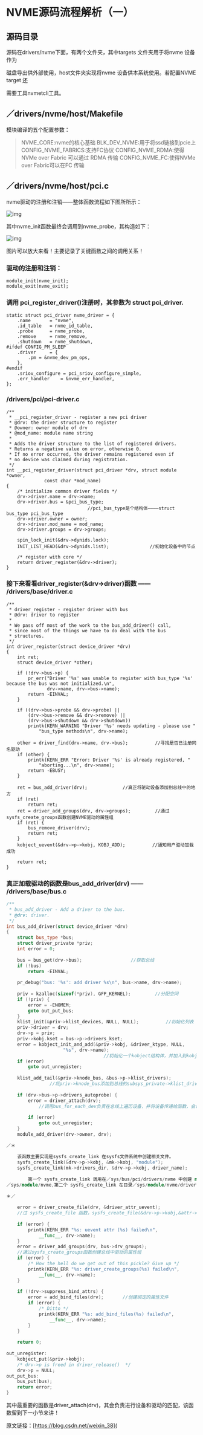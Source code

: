 # NVME源码流程解析（一）

## 源码目录

源码在drivers/nvme下面，有两个文件夹，其中targets 文件夹用于将nvme 设备作为

磁盘导出供外部使用，host文件夹实现将nvme 设备供本系统使用。若配置NVME target 还

需要工具nvmetcli工具。

## ／drivers/nvme/host/Makefile

模块编译的五个配置参数：

> NVME_CORE:nvme的核心基础
> BLK_DEV_NVME:用于将ssd链接到pcie上
> CONFIG_NVME_FABRICS:支持FC协议
> CONFIG_NVME_RDMA:使得 NVMe over Fabric 可以通过 RDMA 传输
> CONFIG_NVME_FC:使得NVMe over Fabric可以在FC 传输

## ／drivers/nvme/host/pci.c

nvme驱动的注册和注销——整体函数流程如下图所所示：

![img](https://pic3.zhimg.com/80/v2-d57a731ddc2c0494c6cbbb3b71c68f4e_720w.webp)

其中nvme_init函数最终会调用到nvme_probe，其构造如下：

![img](https://pic1.zhimg.com/80/v2-b01478c2ff103da62a70a6ed6bc81044_720w.webp)

图片可以放大来看！主要记录了关键函数之间的调用关系！

### 驱动的注册和注销：

```text
module_init(nvme_init);
module_exit(nvme_exit);
```

### 调用 pci_register_driver()注册时，其参数为 struct pci_driver.

```text
static struct pci_driver nvme_driver = {
	.name		= "nvme",
	.id_table	= nvme_id_table,
	.probe		= nvme_probe,
	.remove		= nvme_remove,
	.shutdown	= nvme_shutdown,
#ifdef CONFIG_PM_SLEEP
	.driver		= {
		.pm	= &nvme_dev_pm_ops,
	},
#endif
	.sriov_configure = pci_sriov_configure_simple,
	.err_handler	= &nvme_err_handler,
};
```

###  /drivers/pci/pci-driver.c

```text
/**
 * __pci_register_driver - register a new pci driver
 * @drv: the driver structure to register
 * @owner: owner module of drv
 * @mod_name: module name string
 *
 * Adds the driver structure to the list of registered drivers.
 * Returns a negative value on error, otherwise 0.
 * If no error occurred, the driver remains registered even if
 * no device was claimed during registration.
 */
int __pci_register_driver(struct pci_driver *drv, struct module *owner,
			  const char *mod_name)
{
	/* initialize common driver fields */
	drv->driver.name = drv->name;
	drv->driver.bus = &pci_bus_type;    
                              //pci_bus_type是个结构体————struct bus_type pci_bus_type
	drv->driver.owner = owner;
	drv->driver.mod_name = mod_name;
	drv->driver.groups = drv->groups;
 
	spin_lock_init(&drv->dynids.lock);
	INIT_LIST_HEAD(&drv->dynids.list);               //初始化设备中的节点
 
	/* register with core */
	return driver_register(&drv->driver);
}
```

### 接下来看看driver_register(&drv->driver)函数 —— /drivers/base/driver.c

```text
/**
 * driver_register - register driver with bus
 * @drv: driver to register
 *
 * We pass off most of the work to the bus_add_driver() call,
 * since most of the things we have to do deal with the bus
 * structures.
 */
int driver_register(struct device_driver *drv)
{
	int ret;
	struct device_driver *other;
 
	if (!drv->bus->p) {
		pr_err("Driver '%s' was unable to register with bus_type '%s' because the bus was not initialized.\n",
			   drv->name, drv->bus->name);
		return -EINVAL;
	}
 
	if ((drv->bus->probe && drv->probe) ||
	    (drv->bus->remove && drv->remove) ||
	    (drv->bus->shutdown && drv->shutdown))
		printk(KERN_WARNING "Driver '%s' needs updating - please use "
			"bus_type methods\n", drv->name);
 
	other = driver_find(drv->name, drv->bus);          //寻找是否已注册同名驱动
	if (other) {
		printk(KERN_ERR "Error: Driver '%s' is already registered, "
			"aborting...\n", drv->name);
		return -EBUSY;
	}
 
	ret = bus_add_driver(drv);             //真正将驱动设备添加到总线中的地方 
	if (ret)
		return ret;
	ret = driver_add_groups(drv, drv->groups);         //通过sysfs_create_groups函数创建NVME驱动的属性组
	if (ret) {
		bus_remove_driver(drv);
		return ret;
	}
	kobject_uevent(&drv->p->kobj, KOBJ_ADD);          //通知用户驱动加载成功
 
	return ret;
}
```

### 真正加载驱动的函数是bus_add_driver(drv) —— /drivers/base/bus.c

```cpp
/**
 * bus_add_driver - Add a driver to the bus.
 * @drv: driver.
 */
int bus_add_driver(struct device_driver *drv)
{
	struct bus_type *bus;
	struct driver_private *priv;
	int error = 0;
 
	bus = bus_get(drv->bus);                  //获取总线
	if (!bus)
		return -EINVAL;
 
	pr_debug("bus: '%s': add driver %s\n", bus->name, drv->name);
 
	priv = kzalloc(sizeof(*priv), GFP_KERNEL);         //分配空间
	if (!priv) {
		error = -ENOMEM;
		goto out_put_bus;
	}
	klist_init(&priv->klist_devices, NULL, NULL);          //初始化列表
	priv->driver = drv;
	drv->p = priv;
	priv->kobj.kset = bus->p->drivers_kset;
	error = kobject_init_and_add(&priv->kobj, &driver_ktype, NULL,
				     "%s", drv->name);
                                    //初始化一个kobject结构体，并加入到kobject架构中
	if (error)
		goto out_unregister;
 
	klist_add_tail(&priv->knode_bus, &bus->p->klist_drivers);
                //将priv->knode_bus添加到总线的subsys_private->klist_drivers链表中
 
	if (drv->bus->p->drivers_autoprobe) {
		error = driver_attach(drv);
            //调用bus_for_each_dev负责在总线上遍历设备，并将设备传递给函数，会调用__driver_attach进行设备和驱动的匹配
 
		if (error)
			goto out_unregister;
	}
	module_add_driver(drv->owner, drv);
 
／＊
 
    该函数主要实现是sysfs_create_link 在sysfs文件系统中创建相关文件。
    sysfs_create_link(&drv->p->kobj, &mk->kobj, "module");
    sysfs_create_link(mk->drivers_dir, &drv->p->kobj, driver_name);
 
        第一个 sysfs_create_link 调用在／sys/bus/pci/drivers/nvme 中创建 module 指向
／sys/module/nvme,第二个 sysfs_create_link 在目录／sys/module/nvme/drivers 中创建 pci:nvme 链接，指向／sys/bus/pci/drivers/nvme 驱动。
 
＊／
 
	error = driver_create_file(drv, &driver_attr_uevent);
    //过 sysfs_create_file 函数，sysfs_create_file(&drv->p->kobj,&attr->attr),在/sys/bus/pci/drivers/nvme中创建驱动的属性文件
 
	if (error) {
		printk(KERN_ERR "%s: uevent attr (%s) failed\n",
			__func__, drv->name);
	}
	error = driver_add_groups(drv, bus->drv_groups);
    //通过sysfs_create_groups函数创建总线中驱动的属性组
	if (error) {
		/* How the hell do we get out of this pickle? Give up */
		printk(KERN_ERR "%s: driver_create_groups(%s) failed\n",
			__func__, drv->name);
	}
 
	if (!drv->suppress_bind_attrs) {
		error = add_bind_files(drv);       //创建绑定的属性文件
		if (error) {
			/* Ditto */
			printk(KERN_ERR "%s: add_bind_files(%s) failed\n",
				__func__, drv->name);
		}
	}
 
	return 0;
 
out_unregister:
	kobject_put(&priv->kobj);
	/* drv->p is freed in driver_release()  */
	drv->p = NULL;
out_put_bus:
	bus_put(bus);
	return error;
}
```

其中最重要的函数是driver_attach(drv)，其会负责进行设备和驱动的匹配，该函数留到下一小节来讲！

原文链接：[https://blog.csdn.net/weixin_38](